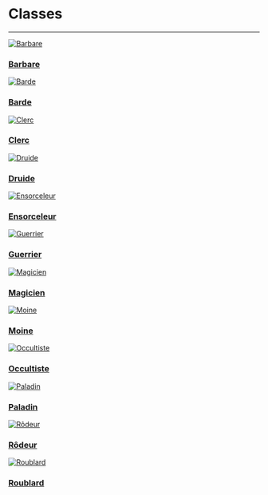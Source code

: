 # Classes <!-- {docsify-ignore} -->

---

<div class="gallery">
  <div class="gallery-item">
    <a href="classes/barbare.md">
      <img src="_media\classes\pres-barbare.png" alt="Barbare" data-no-zoom>
      <h3>Barbare</h3>
    </a>
  </div>
  <div class="gallery-item">
    <a href="/classes/barde">
      <img src="_media\classes\pres-barde.png" alt="Barde" data-no-zoom>
      <h3>Barde</h3>
    </a>
  </div>
  <div class="gallery-item">
    <a href="/classes/clerc">
      <img src="_media\classes\pres-clerc.png" alt="Clerc" data-no-zoom>
      <h3>Clerc</h3>
    </a>
  </div>
  <div class="gallery-item">
    <a href="/classes/druide">
      <img src="_media\classes\pres-druide.png" alt="Druide" data-no-zoom>
      <h3>Druide</h3>
    </a>
  </div>
  <div class="gallery-item">
    <a href="/classes/ensorceleur">
      <img src="_media\classes\pres-ensorceleur.png" alt="Ensorceleur" data-no-zoom>
      <h3>Ensorceleur</h3>
    </a>
  </div>
  <div class="gallery-item">
    <a href="/classes/guerrier">
      <img src="_media\classes\pres-guerrier.png" alt="Guerrier" data-no-zoom>
      <h3>Guerrier</h3>
    </a>
  </div>
  <div class="gallery-item">
    <a href="/classes/magicien">
      <img src="_media\classes\pres-magicien.png" alt="Magicien" data-no-zoom>
      <h3>Magicien</h3>
    </a>
  </div>
  <div class="gallery-item">
    <a href="/classes/moine">
      <img src="_media\classes\pres-moine.png" alt="Moine" data-no-zoom>
      <h3>Moine</h3>
    </a>
  </div>
  <div class="gallery-item">
    <a href="/classes/occultiste">
      <img src="_media\classes\pres-occultiste.png" alt="Occultiste" data-no-zoom>
      <h3>Occultiste</h3>
    </a>
  </div>
  <div class="gallery-item">
    <a href="/classes/paladin">
      <img src="_media\classes\pres-paladin.png" alt="Paladin" data-no-zoom>
      <h3>Paladin</h3>
    </a>
  </div>
  <div class="gallery-item">
    <a href="/classes/rodeur">
      <img src="_media\classes\pres-rodeur.png" alt="Rôdeur" data-no-zoom>
      <h3>Rôdeur</h3>
    </a>
  </div>
  <div class="gallery-item">
    <a href="/classes/roublard">
      <img src="_media\classes\pres-roublard.png" alt="Roublard" data-no-zoom>
      <h3>Roublard</h3>
    </a>
  </div>
</div>